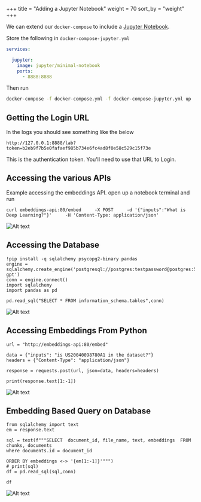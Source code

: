 +++
title = "Adding a Jupyter Notebook"
weight = 70
sort_by = "weight"
+++

We can extend our `docker-compose` to include a [Jupyter Notebook](https://jupyter.org/).

Store the following in `docker-compose-jupyter.yml`

```yml
services:

  jupyter:
    image: jupyter/minimal-notebook
    ports:
      - 8888:8888
```

Then run

```sh
docker-compose -f docker-compose.yml -f docker-compose-jupyter.yml up
```

## Getting the Login URL

In the logs you should see something like the below

```
http://127.0.0.1:8888/lab?token=b2eb9f7b5e0fafaef985b734e6fc4ad8f0e58c529c15f73e
```

This is the authentication token. You'll need to use that URL to Login.

## Accessing the various APIs

Example accessing the embeddings API.  open up a notebook terminal and run

```
curl embeddings-api:80/embed     -X POST     -d '{"inputs":"What is Deep Learning?"}'     -H 'Content-Type: application/json'
```


![Alt text](../jupyter-notebook.png "Jupyter Notebook")


## Accessing the Database ##
```
!pip install -q sqlalchemy psycopg2-binary pandas  
engine = sqlalchemy.create_engine('postgresql://postgres:testpassword@postgres:5432/bionic-gpt')
conn = engine.connect()
import sqlalchemy
import pandas as pd

pd.read_sql("SELECT * FROM information_schema.tables",conn)
```

![Alt text](../jupyter-database.png "Connect to Database")


## Accessing Embeddings From Python ##
```
url = "http://embeddings-api:80/embed"

data = {"inputs": "is US20040098780A1 in the dataset?"}
headers = {"Content-Type": "application/json"}

response = requests.post(url, json=data, headers=headers)

print(response.text[1:-1])

```

![Alt text](../jupyter-embedding.png "Embedding Calls")


## Embedding Based Query on Database ##

```
from sqlalchemy import text
em = response.text

sql = text(f"""SELECT  document_id, file_name, text, embeddings  FROM  chunks, documents 
where documents.id = document_id 

ORDER BY embeddings <-> '{em[1:-1]}'""")
# print(sql)
df = pd.read_sql(sql,conn)

df
```

![Alt text](../jupyter-embedding-query.png "Database Embedding Calls")